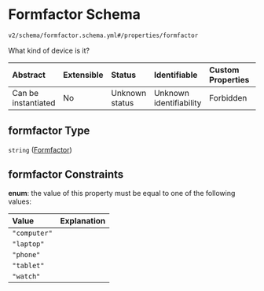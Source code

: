 # Formfactor Schema

```txt
v2/schema/formfactor.schema.yml#/properties/formfactor
```

What kind of device is it?

| Abstract            | Extensible | Status         | Identifiable            | Custom Properties | Additional Properties | Access Restrictions | Defined In                                                          |
| :------------------ | :--------- | :------------- | :---------------------- | :---------------- | :-------------------- | :------------------ | :------------------------------------------------------------------ |
| Can be instantiated | No         | Unknown status | Unknown identifiability | Forbidden         | Allowed               | none                | [device.schema.json*](../device.schema.json "open original schema") |

## formfactor Type

`string` ([Formfactor](device-properties-formfactor.md))

## formfactor Constraints

**enum**: the value of this property must be equal to one of the following values:

| Value        | Explanation |
| :----------- | :---------- |
| `"computer"` |             |
| `"laptop"`   |             |
| `"phone"`    |             |
| `"tablet"`   |             |
| `"watch"`    |             |
